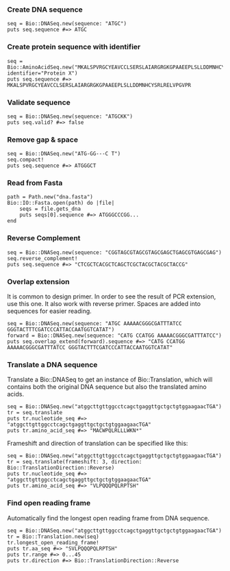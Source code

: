 ### Create DNA sequence
    seq = Bio::DNASeq.new(sequence: "ATGC")
    puts seq.sequence #=> ATGC

### Create protein sequence with identifier
    seq = Bio::AminoAcidSeq.new("MKALSPVRGCYEAVCCLSERSLAIARGRGKGPAAEEPLSLLDDMNHCYSRLRELVPGVPR", identifier="Protein X")
    puts seq.sequence #=> MKALSPVRGCYEAVCCLSERSLAIARGRGKGPAAEEPLSLLDDMNHCYSRLRELVPGVPR

### Validate sequence
    seq = Bio::DNASeq.new(sequence: "ATGCKK")
    puts seq.valid? #=> false

### Remove gap & space
    seq = Bio::DNASeq.new("ATG-GG---C T")
    seq.compact!
    puts seq.sequence #=> ATGGGCT

### Read from Fasta
    path = Path.new("dna.fasta")
    Bio::IO::Fasta.open(path) do |file|
        seqs = file.gets_dna
        puts seqs[0].sequence #=> ATGGGCCCGG...
    end

### Reverse Complement
    seq = Bio::DNASeq.new(sequence: "CGGTAGCGTAGCGTAGCGAGCTGAGCGTGAGCGAG")
    seq.reverse_complement!
    puts seq.sequence #=> "CTCGCTCACGCTCAGCTCGCTACGCTACGCTACCG"

### Overlap extension

It is common to design primer. In order to see the result of PCR extension, use this one. It also work with reverse primer. Spaces are added into sequences for easier reading.

    seq = Bio::DNASeq.new(sequence: "ATGC AAAAACGGGCGATTTATCC GGGTACTTTCGATCCCATTACCAATGGTCATAT")
    forward = Bio::DNASeq.new(sequence: "CATG CCATGG AAAAACGGGCGATTTATCC")
    puts seq.overlap_extend(forward).sequence #=> "CATG CCATGG AAAAACGGGCGATTTATCC GGGTACTTTCGATCCCATTACCAATGGTCATAT"

### Translate a DNA sequence

Translate a Bio::DNASeq to get an instance of Bio::Translation, which will contains both the original DNA sequence but also the translated amino acids.

    seq = Bio::DNASeq.new("atggcttgttggcctcagctgaggttgctgctgtggaagaacTGA")
    tr = seq.translate
    puts tr.nucleotide_seq #=> "atggcttgttggcctcagctgaggttgctgctgtggaagaacTGA"
    puts tr.amino_acid_seq #=> "MACWPQLRLLLWKN*"

Frameshift and direction of translation can be specified like this:

    seq = Bio::DNASeq.new("atggcttgttggcctcagctgaggttgctgctgtggaagaacTGA")
    tr = seq.translate(frameshift: 3, direction: Bio::TranslationDirection::Reverse)
    puts tr.nucleotide_seq #=> "atggcttgttggcctcagctgaggttgctgctgtggaagaacTGA"
    puts tr.amino_acid_seq #=> "VLPQQQPQLRPTSH"

### Find open reading frame

Automatically find the longest open reading frame from DNA sequence.

    seq = Bio::DNASeq.new("atggcttgttggcctcagctgaggttgctgctgtggaagaacTGA")
    tr = Bio::Translation.new(seq)
    tr.longest_open_reading_frame!
    puts tr.aa_seq #=> "SVLPQQQPQLRPTSH"
    puts tr.range #=> 0...45
    puts tr.direction #=> Bio::TranslationDirection::Reverse